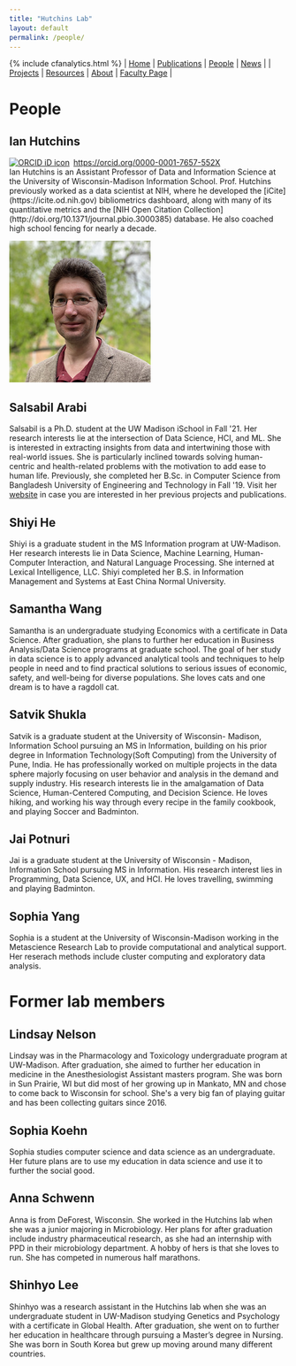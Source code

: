```yaml
---
title: "Hutchins Lab"
layout: default
permalink: /people/
---
```

{% include cfanalytics.html %}
| [Home](/index) | [Publications](/publications) | [People](/people) | [News](/news) |
| [Projects](/projects) | [Resources](/resources) | [About](/about) | [Faculty Page](https://ischool.wisc.edu/blog/staff/hutchins-b-ian/) |

# People

## Ian Hutchins
<div itemscope itemtype="https://schema.org/Person"><a itemprop="sameAs" content="https://orcid.org/0000-0001-7657-552X" href="https://orcid.org/0000-0001-7657-552X" target="orcid.widget" rel="me noopener noreferrer" style="vertical-align:top;"><img src="https://orcid.org/sites/default/files/images/orcid_16x16.png" style="width:1em;margin-right:.5em;" alt="ORCID iD icon">https://orcid.org/0000-0001-7657-552X</a></div>
Ian Hutchins is an Assistant Professor of Data and Information Science at the University of Wisconsin-Madison Information School. Prof. Hutchins previously worked as a data scientist at NIH, where he developed the [iCite](https://icite.od.nih.gov) bibliometrics dashboard, along with many of its quantitative metrics and the [NIH Open Citation Collection](http://doi.org/10.1371/journal.pbio.3000385) database. He also coached high school fencing for nearly a decade.

![Ian Hutchins](/assets/ian_256.png)

## Salsabil Arabi
Salsabil is a Ph.D. student at the UW Madison iSchool in Fall '21. Her research interests lie at the intersection of Data Science, HCI, and ML. She is interested in extracting insights from data and intertwining those with real-world issues. She is particularly inclined towards solving human-centric and health-related problems with the motivation to add ease to human life. Previously, she completed her B.Sc. in Computer Science from Bangladesh University of Engineering and Technology in Fall '19. Visit her [website](https://salsabil007.github.io/Salsabil007/) in case you are interested in her previous projects and publications.

## Shiyi He
Shiyi is a graduate student in the MS Information program at UW-Madison. Her research interests lie in Data Science, Machine Learning, Human-Computer Interaction, and Natural Language Processing. She interned at Lexical Intelligence, LLC. Shiyi completed her B.S. in Information Management and Systems at East China Normal University. 

## Samantha Wang
Samantha is an undergraduate studying Economics with a certificate in Data Science. After graduation, she plans to further her education in Business Analysis/Data Science programs at graduate school. The goal of her study in data science is to apply advanced analytical tools and techniques to help people in need and to find practical solutions to serious issues of economic, safety, and well-being for diverse populations. She loves cats and one dream is to have a ragdoll cat.

## Satvik Shukla
Satvik is a graduate student at the University of Wisconsin- Madison, Information School pursuing an MS in Information, building on his prior degree in Information Technology(Soft Computing) from the University of Pune, India.  He has professionally worked on multiple projects in the data sphere majorly focusing on user behavior and analysis in the demand and supply industry. His research interests lie in the amalgamation of Data Science, Human-Centered Computing, and Decision Science. He loves hiking, and working his way through every recipe in the family cookbook, and playing Soccer and Badminton.

## Jai Potnuri
Jai is a graduate student at the University of Wisconsin - Madison, Information School pursuing MS in Information. His research interest lies in Programming, Data Science, UX, and HCI. He loves travelling, swimming and playing Badminton.

## Sophia Yang
Sophia is a student at the University of Wisconsin-Madison working in the Metascience Research Lab to provide computational and analytical support. Her reserach methods include cluster computing and exploratory data analysis.

# Former lab members

## Lindsay Nelson
Lindsay was in the Pharmacology and Toxicology undergraduate program at UW-Madison. After graduation, she aimed to further her education in medicine in the Anesthesiologist Assistant masters program. She was born in Sun Prairie, WI but did most of her growing up in Mankato, MN and chose to come back to Wisconsin for school.  She's a very big fan of playing guitar and has been collecting guitars since 2016.

## Sophia Koehn
Sophia studies computer science and data science as an undergraduate. Her future plans are to use my education in data science and use it to further the social good.

## Anna Schwenn
Anna is from DeForest, Wisconsin. She worked in the Hutchins lab when she was a junior majoring in Microbiology. Her plans for after graduation include industry pharmaceutical research, as she had an internship with PPD in their microbiology department. A hobby of hers is that she loves to run. She has competed in numerous half marathons.

## Shinhyo Lee
Shinhyo was a research assistant in the Hutchins lab when she was an undergraduate student in UW-Madison studying Genetics and Psychology with a certificate in Global Health. After graduation, she went on to further her education in healthcare through pursuing a Master’s degree in Nursing. She was born in South Korea but grew up moving around many different countries.
